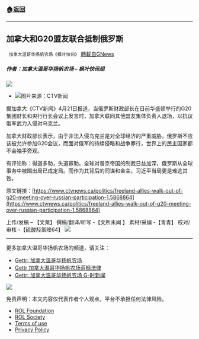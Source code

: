 ###  [:house:返回](README.md)
---


## 加拿大和G20盟友联合抵制俄罗斯
` 加拿大温哥华扬帆农场《枫叶快讯》` [轉載自GNews](https://gnews.org/zh-hans/2413103/)

##### 作者：加拿大温哥华扬帆农场 – 枫叶快讯组
 ![](https://assets.gnews.org/wp-content/uploads/2022/03/截屏2022-03-22-上午10.53.46-3.png) 
- ![](https://assets.gnews.org/wp-content/uploads/2022/04/16509168891.png)图片来源：CTV新闻

据加拿大《CTV新闻》4月21日报道，当俄罗斯财政部长在日前华盛顿举行的G20集团财长和央行行长会议上发言时，加拿大联同其他盟友集体负责人退场，以抗议俄军武力入侵对乌克兰。
 
加拿大财政部长表示，由于非法入侵乌克兰是对全球经济的严重威胁，俄罗斯不应该被允许参加G20会议，而面对俄军的持续侵略和战争罪行，世界上的民主国家都不会袖手旁观。
 
有评论称：得道多助，失道寡助。全球对普京帝国的制裁日益加深，俄罗斯从全球事务中被踢出局已成定局。而作为其背后的同谋和金主，习近平当局更是难逃其咎。
 
原文链接：[https://www.ctvnews.ca/politics/freeland-allies-walk-out-of-g20-meeting-over-russian-participation-1.5868864](https://www.ctvnews.ca/politics/freeland-allies-walk-out-of-g20-meeting-over-russian-participation-1.5868864)
 
上传/发稿 – 【文莱】
撰稿/翻译/听写 -【文所未闻 】
素材/采编 -【青青】
校对/审核 -【硫酸羟氯喹64】
 ![](https://assets.gnews.org/wp-content/uploads/2022/03/截屏2022-03-22-上午10.53.46-3.png) 
* * *
 
更多加拿大温哥华扬帆农场的频道，请关注：

- [Gettr: 加拿大温哥华扬帆农场](https://gettr.com/user/torontofarmcn)
- [Gettr 加拿大温哥华扬帆农场蓝枫法律](https://gettr.com/user/lanfengfalv)
- [Gettr: 加拿大温哥华扬帆农场 G-时新闻](https://gettr.com/user/torontofarmnews)

 ![](https://assets.gnews.org/wp-content/uploads/2021/10/Canada_YF_banner_CN.png) 

免责声明：本文内容仅代表作者个人观点，平台不承担任何法律风险。
  
- [ROL Foundation](https://rolfoundation.org/)
- [ROL Society](https://rolsociety.org/)
- [Terms of use](https://gnews.org/terms-of-use-3/)
- [Privacy Policy](https://gnews.org/privacy-policy/)
